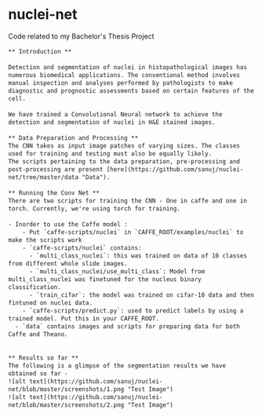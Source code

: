 # nuclei-net

Code related to my Bachelor's Thesis Project

  	** Introduction **

	Detection and segmentation of nuclei in histopathological images has numerous biomedical applications. The conventional method involves manual inspection and analyses performed by pathologists to make diagnostic and prognostic assessments based on certain features of the cell.

	We have trained a Convolutional Neural network to achieve the detection and segmentation of nuclei in H&E stained images. 

	** Data Preparation and Processing **
	The CNN takes as input image patches of varying sizes. The classes used for training and testing must also be equally likely.
	The scripts pertaining to the data preparation, pre-processing and post-processing are present [here](https://github.com/sanuj/nuclei-net/tree/master/data "Data").

	** Running the Conv Net **
	There are two scripts for training the CNN - One in caffe and one in torch. Currently, we're using torch for training.

	- Inorder to use the Caffe model :
		- Put `caffe-scripts/nuclei` in `CAFFE_ROOT/examples/nuclei` to make the scripts work
	    - `caffe-scripts/nuclei` contains:
	      - `multi_class_nuclei`: this was trained on data of 10 classes from different whole slide images.
	      - `multi_class_nuclei/use_multi_class`: Model from multi_class_nuclei was finetuned for the nucleus binary classification.
	      - `train_cifar`: the model was trained on cifar-10 data and then fintuned on nuclei data.
	    - `caffe-scripts/predict.py`: used to predict labels by using a trained model. Put this in your CAFFE_ROOT.
	  - `data` contains images and scripts for preparing data for both Caffe and Theano.


	** Results so far **
	The following is a glimpse of the segmentation results we have obtained so far -
	![alt text](https://github.com/sanuj/nuclei-net/blob/master/screenshots/1.png "Test Image")
	![alt text](https://github.com/sanuj/nuclei-net/blob/master/screenshots/2.png "Test Image")
	





